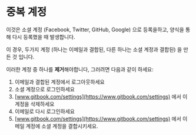 # 중복 계정

이것은 소셜 계정 (Facebook, Twitter, GitHub, Google) 으로 등록을하고, 양식을 통해 다시 등록했을 때 발생합니다.

이 경우, 두가지 계정 (하나는 이메일과 결합된, 다른 하나는 소셜 계정과 결합된) 을 만든 것 입니다.

이러한 계정 중 하나를 **제거**해야합니다, 그러려면 다음과 같이 하세요:

1. 이메일과 결합된 계정에서 로그아웃하세요
2. 소셜 계정으로 로그인하세요
3. [www.gitbook.com/settings](https://www.gitbook.com/settings) 에서 이 계정을 삭제하세요
4. 이메일로 다시 로그인하세요
5. [www.gitbook.com/settings](https://www.gitbook.com/settings) 에서 이메일 계정에 소셜 계정을 결합시키세요.

